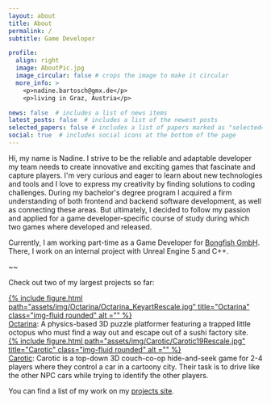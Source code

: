 ```yaml
---
layout: about
title: About
permalink: /
subtitle: Game Developer

profile:
  align: right
  image: AboutPic.jpg
  image_circular: false # crops the image to make it circular
  more_info: >
    <p>nadine.bartosch@gmx.de</p>
    <p>living in Graz, Austria</p>

news: false  # includes a list of news items
latest_posts: false  # includes a list of the newest posts
selected_papers: false # includes a list of papers marked as "selected={true}"
social: true  # includes social icons at the bottom of the page
---
```


Hi, my name is Nadine. I strive to be the reliable and adaptable developer my team needs to create innovative and exciting games that fascinate and capture players. I'm very curious and eager to learn about new technologies and tools and I love to express my creativity by finding solutions to coding challenges. 
During my bachelor's degree program I acquired a firm understanding of both frontend and backend software development, as well as connecting these areas. But ultimately, I decided to follow my passion and applied for a game developer-specific course of study during which two games where developed and released.

Currently, I am working part-time as a Game Developer for <a href="https://www.bongfish.com/">Bongfish GmbH</a>. There, I work on an internal project with Unreal Engine 5 and C++.

~~

Check out two of my largest projects so far:

<div class="row">
    <a class="text-center" style="margin: auto;" href="/projects/1_project/">
        {% include figure.html path="assets/img/Octarina/Octarina_KeyartRescale.jpg" title="Octarina" class="img-fluid rounded" alt ="" %}
    </a>
</div>
<div class="caption">
    <a href="/projects/1_project/">Octarina</a>: A physics-based 3D puzzle platformer featuring a trapped little octopus who must find a way out and escape out of a sushi factory site.
</div>

<div class="row">
    <a class="text-center" style="margin: auto;" href="/projects/2_project/">
        {% include figure.html path="assets/img/Carotic/Carotic19Rescale.jpg" title="Carotic" class="img-fluid rounded" alt ="" %}
    </a>
</div>
<div class="caption">
    <a href="/projects/2_project/">Carotic</a>: Carotic is a top-down 3D couch-co-op hide-and-seek game for 2-4 players where they control a car in a cartoony city. Their task is to drive like the other NPC cars while trying to identify the other players.
</div>


You can find a list of my work on my <a href="/projects/">projects site</a>.